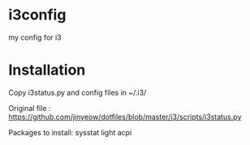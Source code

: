 # i3config
my config for i3

# Installation

Copy i3status.py and config files in ~/.i3/

Original file : https://github.com/jinyeow/dotfiles/blob/master/i3/scripts/i3status.py

Packages to install:
sysstat
light
acpi
